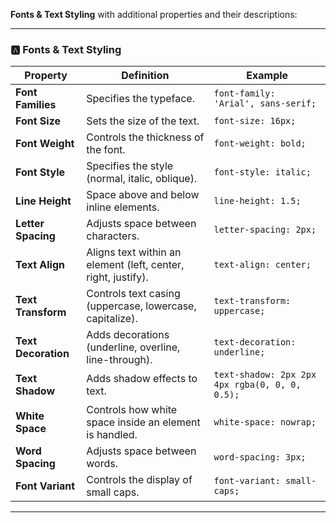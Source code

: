  **Fonts & Text Styling** with additional properties and their descriptions:

---

### 🅰️ **Fonts & Text Styling**

| Property             | Definition                                                   | Example                                      |
|----------------------|--------------------------------------------------------------|----------------------------------------------|
| **Font Families**     | Specifies the typeface.                                     | `font-family: 'Arial', sans-serif;`         |
| **Font Size**        | Sets the size of the text.                                  | `font-size: 16px;`                          |
| **Font Weight**      | Controls the thickness of the font.                         | `font-weight: bold;`                        |
| **Font Style**       | Specifies the style (normal, italic, oblique).             | `font-style: italic;`                       |
| **Line Height**      | Space above and below inline elements.                      | `line-height: 1.5;`                         |
| **Letter Spacing**   | Adjusts space between characters.                           | `letter-spacing: 2px;`                      |
| **Text Align**       | Aligns text within an element (left, center, right, justify).| `text-align: center;`                       |
| **Text Transform**    | Controls text casing (uppercase, lowercase, capitalize).   | `text-transform: uppercase;`                |
| **Text Decoration**  | Adds decorations (underline, overline, line-through).      | `text-decoration: underline;`               |
| **Text Shadow**      | Adds shadow effects to text.                                | `text-shadow: 2px 2px 4px rgba(0, 0, 0, 0.5);` |
| **White Space**      | Controls how white space inside an element is handled.     | `white-space: nowrap;`                      |
| **Word Spacing**     | Adjusts space between words.                                | `word-spacing: 3px;`                        |
| **Font Variant**     | Controls the display of small caps.                         | `font-variant: small-caps;`                 |

---


